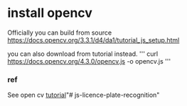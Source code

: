

# install opencv

Officially you can build from source
https://docs.opencv.org/3.3.1/d4/da1/tutorial_js_setup.html

you can also download from tutorial instead.
'''
curl https://docs.opencv.org/4.3.0/opencv.js -o opencv.js
'''


### ref

See open cv [tutorial](https://docs.opencv.org/3.4/d2/df0/tutorial_js_table_of_contents_imgproc.html)"# js-licence-plate-recognition" 
